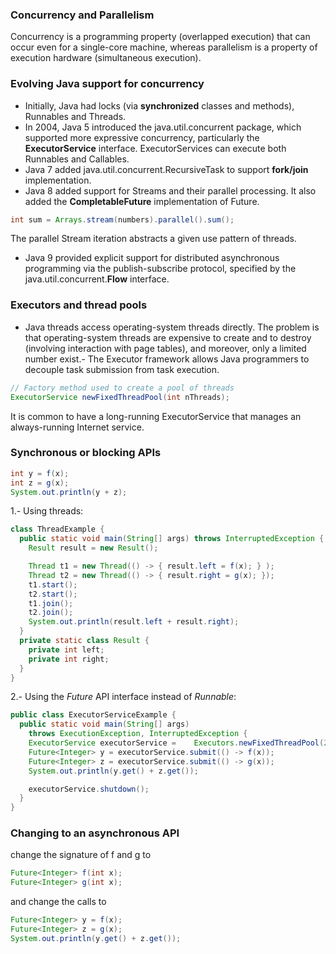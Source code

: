 ### Concurrency and Parallelism

Concurrency is a programming property (overlapped execution) that can occur even for a single-core machine, whereas parallelism is a property of execution hardware (simultaneous execution).

### Evolving Java support for concurrency

- Initially, Java had locks (via **synchronized** classes and methods), Runnables and Threads. 
- In 2004, Java 5 introduced the java.util.concurrent package, which supported more expressive concurrency, particularly the **ExecutorService** interface. ExecutorServices can execute both Runnables and Callables.
- Java 7 added java.util.concurrent.RecursiveTask to support **fork/join** implementation.
- Java 8 added support for Streams and their parallel processing. It also added the **CompletableFuture** implementation of Future.

```java
int sum = Arrays.stream(numbers).parallel().sum();
```
The parallel Stream iteration abstracts a given use pattern of threads.

- Java 9 provided explicit support for distributed asynchronous programming via the publish-subscribe protocol, specified by the java.util.concurrent.**Flow** interface. 

### Executors and thread pools

- Java threads access operating-system threads directly. The problem is that operating-system threads are expensive to create and to destroy (involving interaction with page tables), and moreover, only a limited number exist.- The Executor framework allows Java programmers to decouple task submission from task execution.

```java
// Factory method used to create a pool of threads
ExecutorService newFixedThreadPool(int nThreads);
```

It is common to have a long-running ExecutorService that manages an always-running Internet service.  

### Synchronous or blocking APIs

```java
int y = f(x);
int z = g(x);
System.out.println(y + z);
```

1.- Using threads:

```java
class ThreadExample {
  public static void main(String[] args) throws InterruptedException {
    Result result = new Result();

    Thread t1 = new Thread(() -> { result.left = f(x); } );
    Thread t2 = new Thread(() -> { result.right = g(x); });
    t1.start();
    t2.start();
    t1.join();
    t2.join();
    System.out.println(result.left + result.right);
  }
  private static class Result {
    private int left;
    private int right;
  }
}
```

2.- Using the *Future* API interface instead of *Runnable*:

```java
public class ExecutorServiceExample {
  public static void main(String[] args)
    throws ExecutionException, InterruptedException {
    ExecutorService executorService =    Executors.newFixedThreadPool(2);
    Future<Integer> y = executorService.submit(() -> f(x));
    Future<Integer> z = executorService.submit(() -> g(x));
    System.out.println(y.get() + z.get());

    executorService.shutdown();
  }
}
```

### Changing to an asynchronous API

change the signature of f and g to

```java
Future<Integer> f(int x);
Future<Integer> g(int x);
```

and change the calls to

```java
Future<Integer> y = f(x);
Future<Integer> z = g(x);
System.out.println(y.get() + z.get());
```


























 
